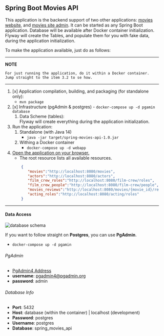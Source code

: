 ## Spring Boot Movies API

This application is the backend support of two other applications: [movies website](../003-frontend-react-site), 
and [movies site admin](../004-frontend-react-admin). It can be started as any Spring Boot application. Database will 
be available after Docker container initialization. Flyway will create the Tables, and populate them for you with fake data, 
during the application initialization.

To make the application available, just do as follows:

---
**NOTE**

```For just running the application, do it within a Docker container. Jump straight to the item 3.2 to se how.```

---

1. [x] Application compilation, building, and packaging (for standalone only):  
	- ```mvn package```
2. [x] Infrastructure (pgAdmin & postgres)
	    - ```docker-compose up -d pgamin database```     
	1. Data Scheme (tables):  
        Flyway will create everything during the application initialization. 
3. Run the application:    
    1. Standalone (with Java 14)
        - ```java -jar target/spring-movies-api-1.0.jar ```  
    2. Withing a Docker container
        - ```docker-compose up -d webapp```    
4. [Open the application on your browser.](http://localhost:8080/)
    - The root resource lists all available resources.
    ```json
        {
           "movies":"http://localhost:8080/movies",
           "actors":"http://localhost:8080/actors",
           "film_crew_roles":"http://localhost:8080/film-crew/roles",
           "film_crew_people":"http://localhost:8080/film-crew/people",
           "movies_reviews":"http://localhost:8080/movies/{movie_id}/reviews",
           "acting_roles":"http://localhost:8080/acting/roles"
        }
    ```

****
#### Data Access

![database schema](docs/database/EER-Diagram.png)

If you want to follow straight on **Postgres**, you can use **PgAdmin**.  

 - ```docker-compose up -d pgamin```

###### PgAdmin  
 - [PgAdmin4 Address](http://localhost:5050)   
 - **username**: pgadmin4@pgadmin.org  
 - **password**: admin  

###### Database Info
 - **Port**: 5432  
 - **Host**: database (within the container) | localhost (development)  
 - **Password**: postgres  
 - **Username**: postgres  
 - **Database**: spring_movies_api  

